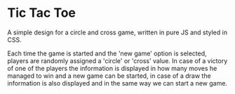 # Tic Tac Toe

A simple design for a circle and cross game, written in pure JS and styled in CSS.

Each time the game is started and the 'new game' option is selected, players are randomly assigned a 'circle' or 'cross' value. In case of a victory of one of the players the information is displayed in how many moves he managed to win and a new game can be started, in case of a draw the information is also displayed and in the same way we can start a new game.
